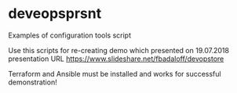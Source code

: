 # deveopsprsnt
Examples of configuration tools script

Use this scripts for re-creating demo which presented on 19.07.2018
presentation URL https://www.slideshare.net/fbadaloff/devopstore

Terraform and Ansible must be installed and works for successful demonstration!
